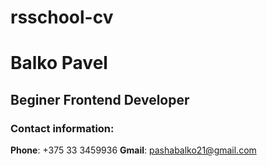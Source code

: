 # rsschool-cv
# Balko Pavel
## Beginer Frontend Developer
### Contact information: ###
**Phone**: +375 33 3459936
**Gmail**: pashabalko21@gmail.com
